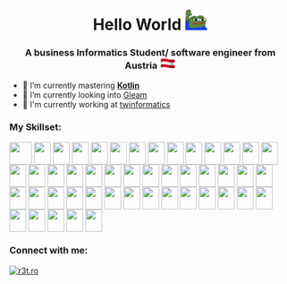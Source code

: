 <h1 align="center"> Hello World <img src="https://github.com/R3TRO04/R3TRO04/blob/main/1861-peepowave.gif" width="40px"> </h1>


<h3 align="center">A business Informatics Student/ software engineer from Austria <img src="https://github.com/R3TRO04/R3TRO04/blob/main/Animated-Flag-Austria.gif" width="29"></h3>

- 🔭 I’m currently mastering **[Kotlin](https://github.com/JetBrains/kotlin)**
- 🌱 I’m currently looking into [Gleam](https://github.com/gleam-lang/gleam) 
- 💼 I'm currently working at [twinformatics](https://www.twinformatics.at/)

<h3 align="left">My Skillset:</h3>
<p align="left">
<img align="center" src="https://cdn.jsdelivr.net/gh/devicons/devicon@latest/icons/angular/angular-original.svg" height="40" width="40" />
<img align="center" src="https://cdn.jsdelivr.net/gh/devicons/devicon@latest/icons/css3/css3-original.svg" height="40" width="30" />
<img align="center" src="https://cdn.jsdelivr.net/gh/devicons/devicon@latest/icons/docker/docker-original-wordmark.svg" height="40" width="30" />
<img align="center" src="https://cdn.jsdelivr.net/gh/devicons/devicon@latest/icons/gitlab/gitlab-original-wordmark.svg" height="40" width="30" />
<img align="center" src="https://cdn.jsdelivr.net/gh/devicons/devicon@latest/icons/gradle/gradle-original.svg" height="40" width="30" />
<img align="center" src="https://cdn.jsdelivr.net/gh/devicons/devicon@latest/icons/groovy/groovy-original.svg" height="40" width="30" />
<img align="center" src="https://cdn.jsdelivr.net/gh/devicons/devicon@latest/icons/intellij/intellij-original.svg" height="40" width="30" />
<img align="center" src="https://cdn.jsdelivr.net/gh/devicons/devicon@latest/icons/java/java-original.svg" height="40" width="30" />
<img align="center" src="https://cdn.jsdelivr.net/gh/devicons/devicon@latest/icons/javascript/javascript-original.svg" height="40" width="30" />
<img align="center" src="https://cdn.jsdelivr.net/gh/devicons/devicon@latest/icons/jest/jest-plain.svg" height="40" width="30" />
<img align="center" src="https://cdn.jsdelivr.net/gh/devicons/devicon@latest/icons/json/json-original.svg" height="40" width="30" />
<img align="center" src="https://cdn.jsdelivr.net/gh/devicons/devicon@latest/icons/junit/junit-original.svg" height="40" width="30" />
<img align="center" src="https://cdn.jsdelivr.net/gh/devicons/devicon@latest/icons/kotlin/kotlin-original.svg" height="40" width="30" />
<img align="center" src="https://cdn.jsdelivr.net/gh/devicons/devicon@latest/icons/ktor/ktor-original.svg" height="40" width="30" />
<img align="center" src="https://cdn.jsdelivr.net/gh/devicons/devicon@latest/icons/kubernetes/kubernetes-original.svg" height="40" width="30" />
<img align="center" src="https://cdn.jsdelivr.net/gh/devicons/devicon@latest/icons/liquibase/liquibase-original-wordmark.svg" height="40" width="30" />
<img align="center" src="https://cdn.jsdelivr.net/gh/devicons/devicon@latest/icons/mongodb/mongodb-original-wordmark.svg" height="40" width="30" />
<img align="center" src="https://cdn.jsdelivr.net/gh/devicons/devicon@latest/icons/mysql/mysql-original-wordmark.svg" height="40" width="30" />
<img align="center" src="https://cdn.jsdelivr.net/gh/devicons/devicon@latest/icons/npm/npm-original-wordmark.svg" height="40" width="30" />
<img align="center" src="https://cdn.jsdelivr.net/gh/devicons/devicon@latest/icons/openapi/openapi-plain-wordmark.svg" height="40" width="30" />
<img align="center" src="https://cdn.jsdelivr.net/gh/devicons/devicon@latest/icons/opentelemetry/opentelemetry-original-wordmark.svg" height="40" width="30" />
<img align="center" src="https://cdn.jsdelivr.net/gh/devicons/devicon@latest/icons/php/php-original.svg" height="40" width="30" />
<img align="center" src="https://cdn.jsdelivr.net/gh/devicons/devicon@latest/icons/photoshop/photoshop-original.svg" height="40" width="30" />
<img align="center" src="https://cdn.jsdelivr.net/gh/devicons/devicon@latest/icons/pnpm/pnpm-original-wordmark.svg" height="40" width="30" />
<img align="center" src="https://cdn.jsdelivr.net/gh/devicons/devicon@latest/icons/postgresql/postgresql-original-wordmark.svg" height="40" width="30" />
<img align="center" src="https://cdn.jsdelivr.net/gh/devicons/devicon@latest/icons/postman/postman-original.svg" height="40" width="30" />
<img align="center" src="https://cdn.jsdelivr.net/gh/devicons/devicon@latest/icons/powershell/powershell-original.svg" height="40" width="30" />
<img align="center" src="https://cdn.jsdelivr.net/gh/devicons/devicon@latest/icons/premierepro/premierepro-original.svg" height="40" width="30" />
<img align="center" src="https://cdn.jsdelivr.net/gh/devicons/devicon@latest/icons/prometheus/prometheus-original.svg" height="40" width="30" />
<img align="center" src="https://cdn.jsdelivr.net/gh/devicons/devicon@latest/icons/python/python-original.svg" height="40" width="30" />
<img align="center" src="https://cdn.jsdelivr.net/gh/devicons/devicon@latest/icons/r/r-original.svg" height="40" width="30" />
<img align="center" src="https://cdn.jsdelivr.net/gh/devicons/devicon@latest/icons/redis/redis-plain-wordmark.svg" height="40" width="30" />
<img align="center" src="https://cdn.jsdelivr.net/gh/devicons/devicon@latest/icons/sass/sass-original.svg" height="40" width="30" />
<img align="center" src="https://cdn.jsdelivr.net/gh/devicons/devicon@latest/icons/scala/scala-original-wordmark.svg" height="40" width="30" />
<img align="center" src="https://cdn.jsdelivr.net/gh/devicons/devicon@latest/icons/sonarqube/sonarqube-original-wordmark.svg" height="40" width="30" />
<img align="center" src="https://cdn.jsdelivr.net/gh/devicons/devicon@latest/icons/spring/spring-original-wordmark.svg" height="40" width="30" />
<img align="center" src="https://cdn.jsdelivr.net/gh/devicons/devicon@latest/icons/swagger/swagger-original-wordmark.svg" height="40" width="30" />
<img align="center" src="https://cdn.jsdelivr.net/gh/devicons/devicon@latest/icons/tailwindcss/tailwindcss-original-wordmark.svg" height="40" width="30" />
<img align="center" src="https://cdn.jsdelivr.net/gh/devicons/devicon@latest/icons/typescript/typescript-original.svg" height="40" width="30" />
<img align="center" src="https://cdn.jsdelivr.net/gh/devicons/devicon@latest/icons/unifiedmodelinglanguage/unifiedmodelinglanguage-original.svg" height="40" width="30" />
<img align="center" src="https://cdn.jsdelivr.net/gh/devicons/devicon@latest/icons/unity/unity-original-wordmark.svg" height="40" width="30" />
<img align="center" src="https://cdn.jsdelivr.net/gh/devicons/devicon@latest/icons/vscode/vscode-original.svg" height="40" width="30" />
<img align="center" src="https://cdn.jsdelivr.net/gh/devicons/devicon@latest/icons/vitejs/vitejs-original.svg" height="40" width="30" />
<img align="center" src="https://cdn.jsdelivr.net/gh/devicons/devicon@latest/icons/wordpress/wordpress-original.svg" height="40" width="30" />
<img align="center" src="https://cdn.jsdelivr.net/gh/devicons/devicon@latest/icons/xml/xml-original.svg" height="40" width="30" />
<img align="center" src="https://cdn.jsdelivr.net/gh/devicons/devicon@latest/icons/yaml/yaml-original.svg" height="40" width="30" />
<img align="center" src="https://cdn.jsdelivr.net/gh/devicons/devicon@latest/icons/yarn/yarn-original.svg" height="40" width="30" />
   
</p>
<h3 align="left">Connect with me:</h3>
<p align="left">
<a href="https://discord.gg/R3TRO#0409" target="blank"><img align="center" src="https://raw.githubusercontent.com/rahuldkjain/github-profile-readme-generator/master/src/images/icons/Social/discord.svg" alt="r3t.ro" height="30" width="40" /></a>
</p>
